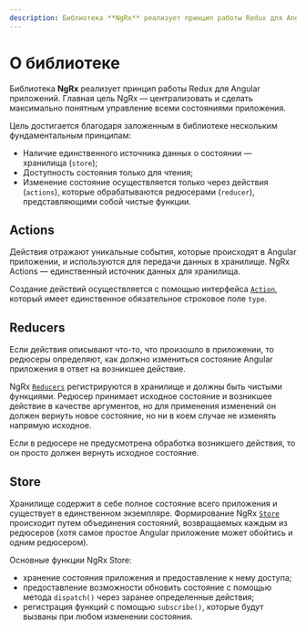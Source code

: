 ```yaml
---
description: Библиотека **NgRx** реализует принцип работы Redux для Angular приложений. Главная цель NgRx — централизовать и сделать максимально понятным управление всеми состояниями приложения
---
```


# О библиотеке

Библиотека **NgRx** реализует принцип работы Redux для Angular приложений. Главная цель NgRx — централизовать и сделать максимально понятным управление всеми состояниями приложения.

Цель достигается благодаря заложенным в библиотеке нескольким фундаментальным принципам:

-   Наличие единственного источника данных о состоянии — хранилища (`store`);
-   Доступность состояния только для чтения;
-   Изменение состояние осуществляется только через действия (`actions`), которые обрабатываются редюсерами (`reducer`), представляющими собой чистые функции.

## Actions

Действия отражают уникальные события, которые происходят в Angular приложении, и используются для передачи данных в хранилище. NgRx Actions — единственный источник данных для хранилища.

Создание действий осуществляется с помощью интерфейса [`Action`](actions.md), который имеет единственное обязательное строковое поле `type`.

## Reducers

Если действия описывают что-то, что произошло в приложении, то редюсеры определяют, как должно измениться состояние Angular приложения в ответ на возникшее действие.

NgRx [`Reducers`](reducers.md) регистрируются в хранилище и должны быть чистыми функциями. Редюсер принимает исходное состояние и возникшее действие в качестве аргументов, но для применения изменений он должен вернуть новое состояние, но ни в коем случае не изменять напрямую исходное.

Если в редюсере не предусмотрена обработка возникшего действия, то он просто должен вернуть исходное состояние.

## Store

Хранилище содержит в себе полное состояние всего приложения и существует в единственном экземпляре. Формирование NgRx [`Store`](store.md) происходит путем объединения состояний, возвращаемых каждым из редюсеров (хотя самое простое Angular приложение может обойтись и одним редюсером).

Основные функции NgRx Store:

-   хранение состояния приложения и предоставление к нему доступа;
-   предоставление возможности обновить состояние с помощью метода `dispatch()` через заранее определенные действия;
-   регистрация функций с помощью `subscribe()`, которые будут вызваны при любом изменении состояния.
